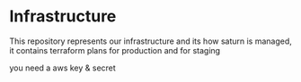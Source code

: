 # Infrastructure

This repository represents our infrastructure and its how saturn is managed,
it contains terraform plans for production and for staging

you need a aws  key & secret
